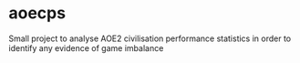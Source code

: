 # aoecps

Small project to analyse AOE2 civilisation performance statistics in order to identify any evidence of game imbalance

